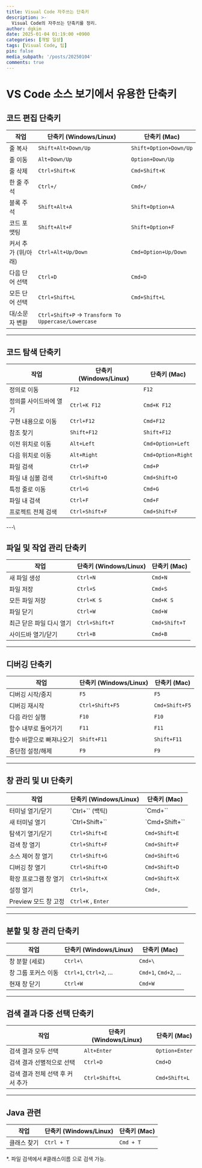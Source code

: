```yaml
---
title: Visual Code 자주쓰는 단축키
description: >-
  Visual Code의 자주쓰는 단축키를 정리.
author: dgkim
date: 2025-01-04 01:19:00 +0900
categories: [개발 일상]
tags: [Visual Code, 팁]
pin: false
media_subpath: '/posts/20250104'
comments: true
---
```


# VS Code 소스 보기에서 유용한 단축키

## 코드 편집 단축키

| 작업           | 단축키 (Windows/Linux)                                 | 단축키 (Mac)              |
| ------------ | --------------------------------------------------- | ---------------------- |
| 줄 복사         | `Shift+Alt+Down/Up`                                 | `Shift+Option+Down/Up` |
| 줄 이동         | `Alt+Down/Up`                                       | `Option+Down/Up`       |
| 줄 삭제         | `Ctrl+Shift+K`                                      | `Cmd+Shift+K`          |
| 한 줄 주석       | `Ctrl+/`                                            | `Cmd+/`                |
| 블록 주석        | `Shift+Alt+A`                                       | `Shift+Option+A`       |
| 코드 포맷팅       | `Shift+Alt+F`                                       | `Shift+Option+F`       |
| 커서 추가 (위/아래) | `Ctrl+Alt+Up/Down`                                  | `Cmd+Option+Up/Down`   |
| 다음 단어 선택     | `Ctrl+D`                                            | `Cmd+D`                |
| 모든 단어 선택     | `Ctrl+Shift+L`                                      | `Cmd+Shift+L`          |
| 대/소문자 변환     | `Ctrl+Shift+P` → `Transform To Uppercase/Lowercase` |                        |

---

## 코드 탐색 단축키

| 작업           | 단축키 (Windows/Linux) | 단축키 (Mac)          |
| ------------ | ------------------- | ------------------ |
| 정의로 이동       | `F12`               | `F12`              |
| 정의를 사이드바에 열기 | `Ctrl+K F12`        | `Cmd+K F12`        |
| 구현 내용으로 이동   | `Ctrl+F12`          | `Cmd+F12`          |
| 참조 찾기        | `Shift+F12`         | `Shift+F12`        |
| 이전 위치로 이동    | `Alt+Left`          | `Cmd+Option+Left`  |
| 다음 위치로 이동    | `Alt+Right`         | `Cmd+Option+Right` |
| 파일 검색        | `Ctrl+P`            | `Cmd+P`            |
| 파일 내 심볼 검색   | `Ctrl+Shift+O`      | `Cmd+Shift+O`      |
| 특정 줄로 이동     | `Ctrl+G`            | `Cmd+G`            |
| 파일 내 검색      | `Ctrl+F`            | `Cmd+F`            |
| 프로젝트 전체 검색   | `Ctrl+Shift+F`      | `Cmd+Shift+F`      |

---\

## 파일 및 작업 관리 단축키

| 작업             | 단축키 (Windows/Linux) | 단축키 (Mac)     |
| -------------- | ------------------- | ------------- |
| 새 파일 생성        | `Ctrl+N`            | `Cmd+N`       |
| 파일 저장          | `Ctrl+S`            | `Cmd+S`       |
| 모든 파일 저장       | `Ctrl+K S`          | `Cmd+K S`     |
| 파일 닫기          | `Ctrl+W`            | `Cmd+W`       |
| 최근 닫은 파일 다시 열기 | `Ctrl+Shift+T`      | `Cmd+Shift+T` |
| 사이드바 열기/닫기     | `Ctrl+B`            | `Cmd+B`       |

---

## 디버깅 단축키

| 작업            | 단축키 (Windows/Linux) | 단축키 (Mac)      |
| ------------- | ------------------- | -------------- |
| 디버깅 시작/중지     | `F5`                | `F5`           |
| 디버깅 재시작       | `Ctrl+Shift+F5`     | `Cmd+Shift+F5` |
| 다음 라인 실행      | `F10`               | `F10`          |
| 함수 내부로 들어가기   | `F11`               | `F11`          |
| 함수 바깥으로 빠져나오기 | `Shift+F11`         | `Shift+F11`    |
| 중단점 설정/해제     | `F9`                | `F9`           |

---

## 창 관리 및 UI 단축키

| 작업           | 단축키 (Windows/Linux) | 단축키 (Mac)        |
| ------------ | ------------------- | ---------------- |
| 터미널 열기/닫기    | \`Ctrl+\`\` (백틱)    | \`Cmd+\`\`       |
| 새 터미널 열기     | \`Ctrl+Shift+\`\`   | \`Cmd+Shift+\`\` |
| 탐색기 열기/닫기    | `Ctrl+Shift+E`      | `Cmd+Shift+E`    |
| 검색 창 열기      | `Ctrl+Shift+F`      | `Cmd+Shift+F`    |
| 소스 제어 창 열기   | `Ctrl+Shift+G`      | `Cmd+Shift+G`    |
| 디버깅 창 열기     | `Ctrl+Shift+D`      | `Cmd+Shift+D`    |
| 확장 프로그램 창 열기 | `Ctrl+Shift+X`      | `Cmd+Shift+X`    |
| 설정 열기        | `Ctrl+,`            | `Cmd+,`          |
| Preview 모드 창 고정| `Ctrl+K` , `Enter` |                |

---

## 분할 및 창 관리 단축키

| 작업          | 단축키 (Windows/Linux)     | 단축키 (Mac)             |
| ----------- | ----------------------- | --------------------- |
| 창 분할 (세로)   | `Ctrl+\`                | `Cmd+\`               |
| 창 그룹 포커스 이동 | `Ctrl+1`, `Ctrl+2`, ... | `Cmd+1`, `Cmd+2`, ... |
| 현재 창 닫기     | `Ctrl+W`                | `Cmd+W`               |

---

## 검색 결과 다중 선택 단축키

| 작업                         | 단축키 (Windows/Linux)    | 단축키 (Mac)            |
|------------------------------|---------------------------|-------------------------|
| 검색 결과 모두 선택          | `Alt+Enter`              | `Option+Enter`         |
| 검색 결과 선별적으로 선택     | `Ctrl+D`                 | `Cmd+D`                |
| 검색 결과 전체 선택 후 커서 추가 | `Ctrl+Shift+L`           | `Cmd+Shift+L`          |

---

## Java 관련

| 작업                         | 단축키 (Windows/Linux)    | 단축키 (Mac)            |
|------------------------------|---------------------------|-------------------------|
| 클래스 찾기                   | `Ctrl + T`                | `Cmd + T`             |

*. 파일 검색에서 #클래스이름 으로 검색 가능.
